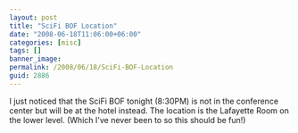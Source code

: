 ```yaml
---
layout: post
title: "SciFi BOF Location"
date: "2008-06-18T11:06:00+06:00"
categories: [misc]
tags: []
banner_image: 
permalink: /2008/06/18/SciFi-BOF-Location
guid: 2886
---
```


I just noticed that the SciFi BOF tonight (8:30PM) is not in the conference center but will be at the hotel instead. The location is the Lafayette Room on the lower level. (Which I've never been to so this should be fun!)